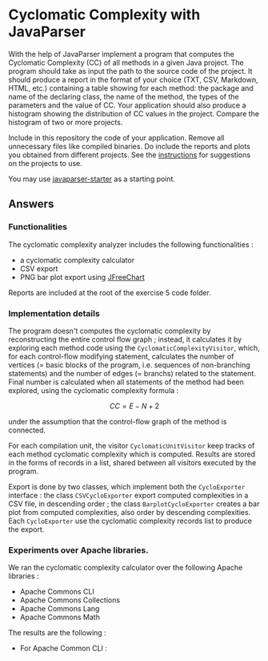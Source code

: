 # Cyclomatic Complexity with JavaParser

With the help of JavaParser implement a program that computes the Cyclomatic Complexity (CC) of all methods in a given Java project. The program should take as input the path to the source code of the project. It should produce a report in the format of your choice (TXT, CSV, Markdown, HTML, etc.) containing a table showing for each method: the package and name of the declaring class, the name of the method, the types of the parameters and the value of CC.
Your application should also produce a histogram showing the distribution of CC values in the project. Compare the histogram of two or more projects.


Include in this repository the code of your application. Remove all unnecessary files like compiled binaries. Do include the reports and plots you obtained from different projects. See the [instructions](../sujet.md) for suggestions on the projects to use.

You may use [javaparser-starter](../code/javaparser-starter) as a starting point.

## Answers

### Functionalities

The cyclomatic complexity analyzer includes the following functionalities :
- a cyclomatic complexity calculator
- CSV export
- PNG bar plot export using [JFreeChart](https://www.jfree.org/jfreechart/)

Reports are included at the root of the exercise 5 code folder.

### Implementation details

The program doesn't computes the cyclomatic complexity by reconstructing the entire control flow graph 
; instead, it calculates it by exploring each method code using the `CyclomaticComplexityVisitor`, 
which, for each control-flow modifying statement, calculates the number of vertices (= basic blocks of 
the program, i.e. sequences of non-branching statements) and the number of edges (= branchs) related to 
the statement. Final number is calculated when all statements of the method had been explored, using 
the cyclomatic complexity formula :

$$CC = E - N + 2$$

under the assumption that the control-flow graph of the method is connected.

For each compilation unit, the visitor `CyclomaticUnitVisitor` keep tracks of each method cyclomatic complexity which is computed. Results are stored in the forms of records in a list, shared between all visitors executed by the program.

Export is done by two classes, which implement both the `CycloExporter` interface : the class `CSVCycloExporter` export computed complexities in a CSV file, in descending order ; the class `BarplotCycloExporter` creates a bar plot from computed complexities, also order by descending complexities. Each `CycloExporter` use the cyclomatic complexity records list to produce the export.

### Experiments over Apache libraries.

We ran the cyclomatic complexity calculator over the following Apache libraries :

- Apache Commons CLI
- Apache Commons Collections
- Apache Commons Lang
- Apache Commons Math

The results are the following :

- For Apache Common CLI :
